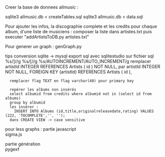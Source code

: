 Creer la base de donnees allmusic :

sqlite3 allmusic.db < createTables.sql
sqlite3 allmusic.db < data.sql

Pour ajouter les infos, la discographie complete et les credits pour chaque album, d'une liste de musiciens :
composer la liste dans artistes.txt
puis executer "addArtistsToDB.py artistes.txt"

Pour generer un graph : genGraph.py

tips
  conversion sqlite -> mysql
    export sql avec sqlitestudio
    sur fichier sql
      %s/\]//g
      %s/[//g
      %s/AUTOINCREMENT/AUTO_INCREMENT/g
        remplacer 
         artistId INTEGER REFERENCES Artists ( id )
                              NOT NULL,
        par 
         artistId INTEGER NOT NULL, FOREIGN KEY (artistId) REFERENCES Artists ( id ),

      remplacer flag TEXT en flag varchar(40) pour primary key  
      
      repérer les albums non insérés
      select albumid from credits where albumid not in (select id from albums)
      group by albumid
      les insérer : 
        INSERT INTO Albums (id,title,originalreleasedate,rating) VALUES (222, 'TOCOMPLETE','', '');
      dans CREATE VIEW -> case sensitive




pour less graphs : 
  partie javascript   
    sigma.js

  partie génération   
    pygexf
